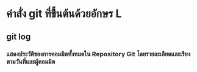 # คำสั่ง git ที่ขึ้นต้นด้วยอักษร L

## git log

### แสดงประวัติของการคอมมิตทั้งหมดใน Repository Git โดยรายละเอียดและเรียงตามวันที่และผู้คอมมิต
